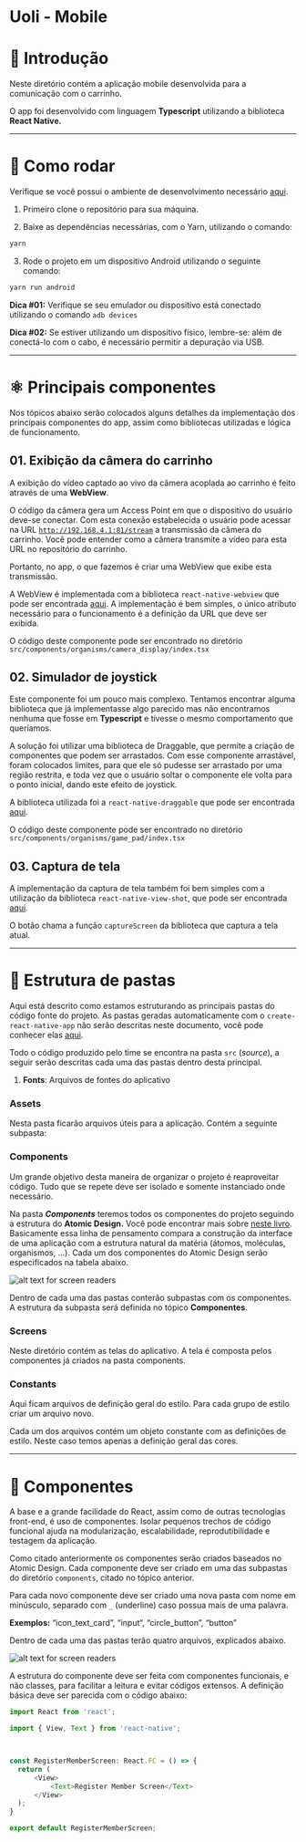 # Uoli - Mobile

# 👋 Introdução

Neste diretório contém a aplicação mobile desenvolvida para a comunicação com o carrinho.

O app foi desenvolvido com linguagem **Typescript** utilizando a biblioteca **React Native.**

---

# 🚗 Como rodar

Verifique se você possui o ambiente de desenvolvimento necessário [aqui](https://reactnative.dev/docs/environment-setup).

1. Primeiro clone o repositório para sua máquina.

2. Baixe as dependências necessárias, com o Yarn, utilizando o comando:

```bash
yarn
```

3. Rode o projeto em um dispositivo Android utilizando o seguinte comando:

```bash
yarn run android
```

**Dica #01:** Verifique se seu emulador ou dispositivo está conectado utilizando o comando `adb devices`

**Dica #02:** Se estiver utilizando um dispositivo físico, lembre-se: além de conectá-lo com o cabo, é necessário permitir a depuração via USB.

---

# ⚛️ Principais componentes

Nos tópicos abaixo serão colocados alguns detalhes da implementação dos principais componentes do app, assim como bibliotecas utilizadas e lógica de funcionamento.

## 01. Exibição da câmera do carrinho

A exibição do vídeo captado ao vivo da câmera acoplada ao carrinho é feito através de uma **WebView**. 

O código da câmera gera um Access Point em que o dispositivo do usuário deve-se conectar. Com esta conexão estabelecida o usuário pode acessar na URL [`http://192.168.4.1:81/stream`](http://192.168.4.1:81/stream) a transmissão da câmera do carrinho. Você pode entender como a câmera transmite a vídeo para esta URL no repositório do carrinho.

Portanto, no app, o que fazemos é criar uma WebView que exibe esta transmissão. 

A WebView é implementada com a biblioteca `react-native-webview` que pode ser encontrada [aqui](https://github.com/react-native-webview/react-native-webview). A implementação é bem simples, o único atributo necessário para o funcionamento é a definição da URL que deve ser exibida.

O código deste componente pode ser encontrado no diretório `src/components/organisms/camera_display/index.tsx`

## 02. Simulador de joystick

Este componente foi um pouco mais complexo. Tentamos encontrar alguma biblioteca que já implementasse algo parecido mas não encontramos nenhuma que fosse em **Typescript** e tivesse o mesmo comportamento que queríamos.

A solução foi utilizar uma biblioteca de Draggable, que permite a criação de componentes que podem ser arrastados. Com esse componente arrastável, foram colocados limites, para que ele só pudesse ser arrastado por uma região restrita, e toda vez que o usuário soltar o componente ele volta para o ponto inicial, dando este efeito de joystick. 

A biblioteca utilizada foi a `react-native-draggable` que pode ser encontrada [aqui](https://github.com/tongyy/react-native-draggable).

O código deste componente pode ser encontrado no diretório `src/components/organisms/game_pad/index.tsx`

## 03. Captura de tela

A implementação da captura de tela também foi bem simples com a utilização da biblioteca `react-native-view-shot`, que pode ser encontrada [aqui](https://github.com/gre/react-native-view-shot).

O botão chama a função `captureScreen` da biblioteca que captura a tela atual.

---

# 📁 Estrutura de pastas

Aqui está descrito como estamos estruturando as principais pastas do código fonte do projeto. As pastas geradas automaticamente com o `create-react-native-app` não serão descritas neste documento, você pode conhecer elas [aqui](https://medium.com/@menisck/react-native-organizando-o-projeto-20f141d587e4).

Todo o código produzido pelo time se encontra na pasta `src` (*source*), a seguir serão descritas cada uma das pastas dentro desta principal.

1. **Fonts**: Arquivos de fontes do aplicativo

### **Assets**

Nesta pasta ficarão arquivos úteis para a aplicação. Contém a seguinte subpasta:

### **Components**

Um grande objetivo desta maneira de organizar o projeto é reaproveitar código. Tudo que se repete deve ser isolado e somente instanciado onde necessário.

Na pasta ***Components*** teremos todos os componentes do projeto seguindo a estrutura do **Atomic Design.** Você pode encontrar mais sobre [neste livro](https://drive.google.com/file/d/1Ggbgm52L0MQ8UGAmWBlVAD1bPVQjXEOw/view?usp=sharing). Basicamente essa linha de pensamento compara a construção da interface de uma aplicação com a estrutura natural da matéria (átomos, moléculas, organismos, …). Cada um dos componentes do Atomic Design serão especificados na tabela abaixo.


![alt text for screen readers](/mobile/images/table.png "Text to show on mouseover")


Dentro de cada uma das pastas conterão subpastas com os componentes. A estrutura da subpasta será definida no tópico **Componentes**.

### **Screens**

Neste diretório contém as telas do aplicativo. A tela é composta pelos componentes já criados na pasta components.

### **Constants**

Aqui ficam arquivos de definição geral do estilo. Para cada grupo de estilo criar um arquivo novo.

Cada um dos arquivos contém um objeto constante com as definições de estilo. Neste caso temos apenas a definição geral das cores.

---

# 🧩 Componentes

A base e a grande facilidade do React, assim como de outras tecnologias front-end, é uso de componentes. Isolar pequenos trechos de código funcional ajuda na modularização, escalabilidade, reprodutibilidade e testagem da aplicação.

Como citado anteriormente os componentes serão criados baseados no Atomic Design. Cada componente deve ser criado em uma das subpastas do diretório `components`, citado no tópico anterior.

Para cada novo componente deve ser criado uma nova pasta com nome em minúsculo, separado com `_` (underline) caso possua mais de uma palavra.

**Exemplos:** “icon_text_card”, “input“, “circle_button”, “button”

Dentro de cada uma das pastas terão quatro arquivos, explicados abaixo.

![alt text for screen readers](/mobile/images/table2.png "Text to show on mouseover")

A estrutura do componente deve ser feita com componentes funcionais, e não classes, para facilitar a leitura e evitar códigos extensos. A definição básica deve ser parecida com o código abaixo:

````javascript
import React from 'react';

import { View, Text } from 'react-native';



const RegisterMemberScreen: React.FC = () => {
  return (
      <View>
          <Text>Register Member Screen</Text>
      </View>
  );
}

export default RegisterMemberScreen;
